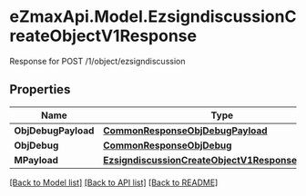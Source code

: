 # eZmaxApi.Model.EzsigndiscussionCreateObjectV1Response
Response for POST /1/object/ezsigndiscussion

## Properties

Name | Type | Description | Notes
------------ | ------------- | ------------- | -------------
**ObjDebugPayload** | [**CommonResponseObjDebugPayload**](CommonResponseObjDebugPayload.md) |  | 
**ObjDebug** | [**CommonResponseObjDebug**](CommonResponseObjDebug.md) |  | [optional] 
**MPayload** | [**EzsigndiscussionCreateObjectV1ResponseMPayload**](EzsigndiscussionCreateObjectV1ResponseMPayload.md) |  | 

[[Back to Model list]](../README.md#documentation-for-models) [[Back to API list]](../README.md#documentation-for-api-endpoints) [[Back to README]](../README.md)


